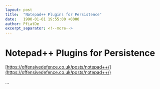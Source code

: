 ```yaml
---
layout: post
title:  "Notepad++ Plugins for Persistence"
date:   1990-01-01 19:55:00 +0000
author: PfiatDe
excerpt_separator: <!--more-->
---
```


# Notepad++ Plugins for Persistence

[https://offensivedefence.co.uk/posts/notepad++/](https://offensivedefence.co.uk/posts/notepad++/)

...
<!--more-->

